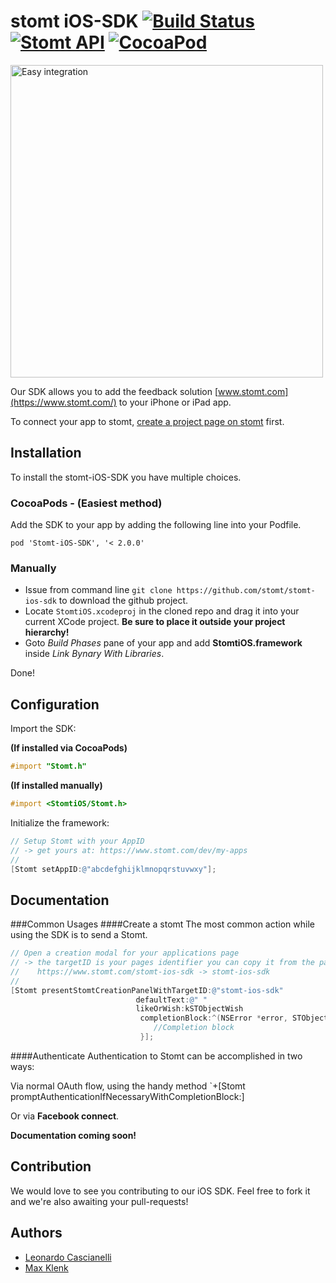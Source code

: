 # stomt iOS-SDK [![Build Status](https://travis-ci.org/stomt/stomt-ios-sdk.svg?branch=master)](https://travis-ci.org/stomt/stomt-ios-sdk) [![Stomt API](https://img.shields.io/badge/stomt-v2.1.X-brightgreen.svg)](https://rest.stomt.com/) [![CocoaPod](https://img.shields.io/cocoapods/v/Stomt-iOS-SDK.svg)](https://github.com/stomt/ios-sdk)

<img alt="Easy integration" src="https://rest.stomt.com/uploads/y8I4/origin/y8I4ZtARHa0ReOOT8SIkZAzDMawN9c671SlEtVVf_origin.png" width="500">

Our SDK allows you to add the feedback solution [www.stomt.com](https://www.stomt.com/) to your iPhone or iPad app. 


To connect your app to stomt, [create a project page on stomt](https://www.stomt.com/createTarget) first.


## Installation

To install the stomt-iOS-SDK you have multiple choices.

### CocoaPods - (Easiest method)

Add the SDK to your app by adding the following line into your Podfile.
```
pod 'Stomt-iOS-SDK', '< 2.0.0'
```

### Manually

- Issue from command line `git clone https://github.com/stomt/stomt-ios-sdk` to download the github project. 
- Locate `StomtiOS.xcodeproj` in the cloned repo and drag it into your current XCode project. **Be sure to place it outside your project hierarchy!**
- Goto *Build Phases* pane of your app and add **StomtiOS.framework** inside *Link Bynary With Libraries*.

Done!





## Configuration

Import the SDK:

**(If installed via CocoaPods)**
```Objective-C
#import "Stomt.h"
```
**(If installed manually)**
```Objective-C
#import <StomtiOS/Stomt.h>
```

Initialize the framework:
```Objective-C
// Setup Stomt with your AppID
// -> get yours at: https://www.stomt.com/dev/my-apps
//
[Stomt setAppID:@"abcdefghijklmnopqrstuvwxy"];
```


## Documentation

###Common Usages
####Create a stomt
The most common action while using the SDK is to send a Stomt.
```Objective-C
// Open a creation modal for your applications page
// -> the targetID is your pages identifier you can copy it from the pages url
//    https://www.stomt.com/stomt-ios-sdk -> stomt-ios-sdk
//
[Stomt presentStomtCreationPanelWithTargetID:@"stomt-ios-sdk"
							defaultText:@" "
							likeOrWish:kSTObjectWish
							 completionBlock:^(NSError *error, STObject *stomt) {
							 	//Completion block
							 }];
```
####Authenticate
Authentication to Stomt can be accomplished in two ways: 

Via normal OAuth flow, using the handy method `+[Stomt promptAuthenticationIfNecessaryWithCompletionBlock:]

Or via **Facebook connect**.

**Documentation coming soon!**


## Contribution

We would love to see you contributing to our iOS SDK. Feel free to fork it and we're also awaiting your pull-requests!

## Authors

* [Leonardo Cascianelli](https://github.com/h3xept)
* [Max Klenk](https://github.com/maxklenk)
